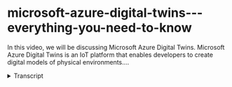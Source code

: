 # microsoft-azure-digital-twins---everything-you-need-to-know
<!-- embeded video removed -->



In this video, we will be discussing Microsoft Azure Digital Twins. Microsoft Azure Digital Twins is an IoT platform that enables developers to create digital models of physical environments....
<details>
<summary>Transcript</summary>In this video, we will be discussing Microsoft Azure Digital Twins. Microsoft Azure Digital Twins is an IoT platform that enables developers to create digital models of physical environments....
welcome to this video on Microsoft Azure

digital twins presented by XM Pro

in this video we'll be exploring what

Azure digital twins is how it differs

from other digital twin platforms the

top use cases for this technology and

how you can get started with Azure

digital twins today Microsoft Azure

digital twins is a cloud-based iot

platform that enables developers to

create digital models of physical

environments

with its powerful set of apis and tools

and its ability to integrate with other

Azure services this platform is

transforming The Way businesses and

organizations interact with their

physical world

so whether you're looking to create a

smart building optimize your supply

chain or Monitor and control remote

environments Azure digital twins has got

you covered

so what separates as your digital twins

from other types of digital twin models

well Azure digital twins have several

features that set it apart from other

options including native integration

with other Azure Services pre-built

templates and Sample models high

scalability and multi-user access and

collaboration

additionally Azure digital twins include

support for spatial intelligence which

allows for the creation of 3D models and

Analysis of data in a spatial context

okay now let's have a look at some of

the top use cases for Azure digital

twins

number one smart buildings Azure digital

twins can be used to create digital twin

models of buildings and other physical

structures and to analyze and visualize

data from sensors and other devices in

those buildings this can be used to

optimize building performance improve

Energy Efficiency and enhance the

occupant experience

let's look at number two

smart cities Azure digital twins can be

used to create digital twin models of

entire cities and to analyze and

visualize data from a wide range of

sensors and devices that are distributed

throughout the city

this can be used to optimize traffic

flow improve Public Safety and enhance

the overall livability of the city if

you would like to know more about use

cases on Azure digital twins please

check our article on XM Pro where we

discuss these in more detail to get

started with Microsoft Azure digital

twins you will need to have an Azure

account if you do not already have an

Azure account you can sign up for a free

trial on the Azure website once you have

an Azure account you can access the

Azure digital twin service through the

Azure portal if you would like more

details on Azure digital twins check out

our article on XM Pro where we discuss

Azure digital twins in much greater

depth

you can find the link in the video

description

thank you for watching Remember to

subscribe to our channel for all things

digital twins

[Music]
</details>